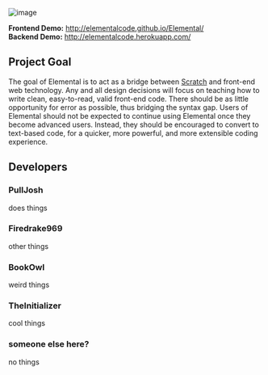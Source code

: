 ![image](https://cloud.githubusercontent.com/assets/5458180/8791470/4f758e90-2f29-11e5-8f29-98886c74cb52.png)

**Frontend Demo:** http://elementalcode.github.io/Elemental/  
**Backend Demo:** http://elementalcode.herokuapp.com/

## Project Goal
The goal of Elemental is to act as a bridge between [Scratch](http://scratch.mit.edu/) and front-end web technology. Any and all design decisions will focus on teaching how to write clean, easy-to-read, valid front-end code. There should be as little opportunity for error as possible, thus bridging the syntax gap. Users of Elemental should not be expected to continue using Elemental once they become advanced users. Instead, they should be encouraged to convert to text-based code, for a quicker, more powerful, and more extensible coding experience.

## Developers

### PullJosh
does things

### Firedrake969
other things

### BookOwl
weird things

### TheInitializer
cool things

### someone else here?
no things
